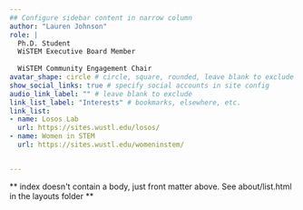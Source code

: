 ```yaml
---
## Configure sidebar content in narrow column
author: "Lauren Johnson"
role: |
  Ph.D. Student
  WiSTEM Executive Board Member
  
  WiSTEM Community Engagement Chair
avatar_shape: circle # circle, square, rounded, leave blank to exclude
show_social_links: true # specify social accounts in site config
audio_link_label: "" # leave blank to exclude
link_list_label: "Interests" # bookmarks, elsewhere, etc.
link_list:
- name: Losos Lab
  url: https://sites.wustl.edu/losos/
- name: Women in STEM
  url: https://sites.wustl.edu/womeninstem/


---
```


** index doesn't contain a body, just front matter above.
See about/list.html in the layouts folder **
